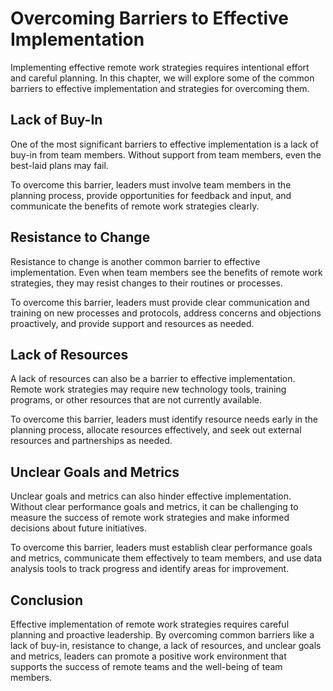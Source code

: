 Overcoming Barriers to Effective Implementation
==========================================================================

Implementing effective remote work strategies requires intentional effort and careful planning. In this chapter, we will explore some of the common barriers to effective implementation and strategies for overcoming them.

Lack of Buy-In
--------------

One of the most significant barriers to effective implementation is a lack of buy-in from team members. Without support from team members, even the best-laid plans may fail.

To overcome this barrier, leaders must involve team members in the planning process, provide opportunities for feedback and input, and communicate the benefits of remote work strategies clearly.

Resistance to Change
--------------------

Resistance to change is another common barrier to effective implementation. Even when team members see the benefits of remote work strategies, they may resist changes to their routines or processes.

To overcome this barrier, leaders must provide clear communication and training on new processes and protocols, address concerns and objections proactively, and provide support and resources as needed.

Lack of Resources
-----------------

A lack of resources can also be a barrier to effective implementation. Remote work strategies may require new technology tools, training programs, or other resources that are not currently available.

To overcome this barrier, leaders must identify resource needs early in the planning process, allocate resources effectively, and seek out external resources and partnerships as needed.

Unclear Goals and Metrics
-------------------------

Unclear goals and metrics can also hinder effective implementation. Without clear performance goals and metrics, it can be challenging to measure the success of remote work strategies and make informed decisions about future initiatives.

To overcome this barrier, leaders must establish clear performance goals and metrics, communicate them effectively to team members, and use data analysis tools to track progress and identify areas for improvement.

Conclusion
----------

Effective implementation of remote work strategies requires careful planning and proactive leadership. By overcoming common barriers like a lack of buy-in, resistance to change, a lack of resources, and unclear goals and metrics, leaders can promote a positive work environment that supports the success of remote teams and the well-being of team members.
